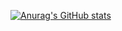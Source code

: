 [![Anurag's GitHub stats](https://github-readme-stats.vercel.app/api?username=the-Aether&theme=tokyonight)](https://github.com/anuraghazra/github-readme-stats)
